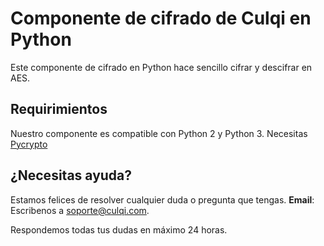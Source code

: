 # Componente de cifrado de Culqi en Python

Este componente de cifrado en Python hace sencillo cifrar y descifrar en AES.

## Requirimientos
Nuestro componente es compatible con Python 2 y Python 3.
Necesitas [Pycrypto](https://www.dlitz.net/software/pycrypto/)

## ¿Necesitas ayuda?

Estamos felices de resolver cualquier duda o pregunta que tengas.
**Email**: Escribenos a soporte@culqi.com.

Respondemos todas tus dudas en máximo 24 horas.
